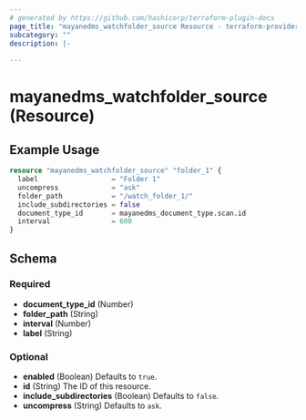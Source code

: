 ```yaml
---
# generated by https://github.com/hashicorp/terraform-plugin-docs
page_title: "mayanedms_watchfolder_source Resource - terraform-provider-mayan-edms"
subcategory: ""
description: |-
  
---
```


# mayanedms_watchfolder_source (Resource)



## Example Usage

```terraform
resource "mayanedms_watchfolder_source" "folder_1" {
  label                  = "Folder 1"
  uncompress             = "ask"
  folder_path            = "/watch_folder_1/"
  include_subdirectories = false
  document_type_id       = mayanedms_document_type.scan.id
  interval               = 600
}
```

<!-- schema generated by tfplugindocs -->
## Schema

### Required

- **document_type_id** (Number)
- **folder_path** (String)
- **interval** (Number)
- **label** (String)

### Optional

- **enabled** (Boolean) Defaults to `true`.
- **id** (String) The ID of this resource.
- **include_subdirectories** (Boolean) Defaults to `false`.
- **uncompress** (String) Defaults to `ask`.


